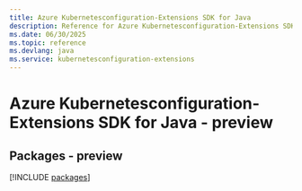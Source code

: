 ```yaml
---
title: Azure Kubernetesconfiguration-Extensions SDK for Java
description: Reference for Azure Kubernetesconfiguration-Extensions SDK for Java
ms.date: 06/30/2025
ms.topic: reference
ms.devlang: java
ms.service: kubernetesconfiguration-extensions
---
```

# Azure Kubernetesconfiguration-Extensions SDK for Java - preview
## Packages - preview
[!INCLUDE [packages](kubernetesconfiguration-extensions-index.md)]